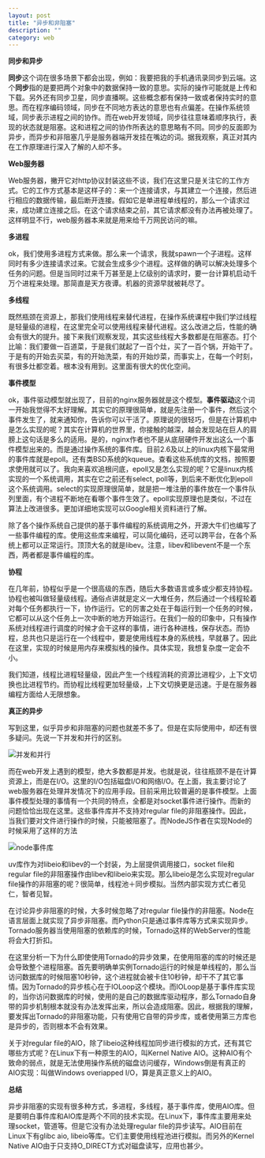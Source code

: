 ```yaml
---
layout: post
title: "异步和非阻塞"
description: ""
category: web
---
```


**同步和异步**

**同步**这个词在很多场景下都会出现，例如：我要把我的手机通讯录同步到云端。这个**同步**指的是要把两个对象中的数据保持一致的意思。实际的操作可能就是上传和下载。另外还有同步卫星，同步直播啊。这些概念都有保持一致或者保持实时的意思。而在程序编码领域，同步在不同地方表达的意思也有点偏差。在操作系统领域，同步表示进程之间的协作。而在web开发领域，同步往往意味着顺序执行，表现的状态就是阻塞。这和进程之间的协作所表达的意思略有不同。同步的反面即为异步，而异步和非阻塞几乎是服务器端开发挂在嘴边的词。据我观察，真正对其内在工作原理进行深入了解的人却不多。

**Web服务器**

Web服务器，撇开它对http协议封装这些不谈，我们在这里只是关注它的工作方式。它的工作方式基本是这样子的：来一个连接请求，与其建立一个连接，然后进行相应的数据传输，最后断开连接。假如它是单进程单线程的，那么一个请求过来，成功建立连接之后。在这个请求结束之前，其它请求都没有办法再被处理了。这样明显不行，web服务器本来就是用来给千万网民访问的嘛。

**多进程**

ok，我们使用多进程方式来做。那么来一个请求，我就spawn一个子进程。这样同时有多少连接请求过来。它就会生成多少个进程。这样做的确可以解决处理多个任务的问题。但是当同时过来千万甚至是上亿级别的请求时，要一台计算机启动千万个进程来处理。那简直是天方夜谭。机器的资源早就被耗尽了。

**多线程**

既然瓶颈在资源上，那我们使用线程来替代进程，在操作系统课程中我们学过线程是轻量级的进程，在这里完全可以使用线程来替代进程。这么改进之后，性能的确会有很大的提升。接下来我们观察发现，其实这些线程大多数都是在阻塞态。打个比喻：我们要做一百道菜，于是我们就起了一百个灶，买了一百个锅，开始干了。于是有的开始去买菜，有的开始洗菜，有的开始炒菜，而事实上，在每一个时刻，有很多灶都空着。根本没有用到。这里面有很大的优化空间。

**事件模型**

ok，事件驱动模型就出现了，目前的nginx服务器就是这个模型。**事件驱动**这个词一开始我觉得不太好理解。其实它的原理很简单，就是先注册一个事件，然后这个事件发生了，就来通知你，告诉你可以干活了。原理说的很轻巧，但是在计算机中是怎么实现的呢？其实在计算机的世界里，你接触的越深，越会发现站在巨人的肩膀上这句话是多么的适用。是的，nginx作者也不是从底层硬件开发出这么一个事件模型出来的。而是通过操作系统的事件库。目前2.6及以上的linux内核下最常用的事件库就是epoll。还有类BSD系统的kqueue。查看这些系统库的文档，按照要求使用就可以了。我向来喜欢追根问底，epoll又是怎么实现的呢？它是linux内核实现的一个系统调用，其实在它之前还有select, poll等，到后来不断优化到epoll这个系统调用。select的实现原理很简单，就是把一堆注册的事件放在一个事件队列里面，有个进程不断地在看哪个事件生效了。epoll实现原理也是类似，不过在算法上改进很多。更加详细地实现可以Google相关资料进行了解。

除了各个操作系统自己提供的基于事件编程的系统调用之外，开源大牛们也编写了一些事件编程的库。使用这些库来编程，可以简化编码，还可以跨平台，在各个系统上都可以正常运行。顶顶大名的就是libev。注意，libev和libevent不是一个东西，两者都是事件编程的库。

**协程**

在几年前，协程似乎是一个很高级的东西，随后大多数语言或多或少都支持协程。协程也被叫做轻量级线程。通俗点讲就是定义一大堆任务，然后通过一个线程轮着对每个任务都执行一下，协作运行。它的厉害之处在于每运行到一个任务的时候，它都可以从这个任务上一次中断的地方开始运行。在我们一般的印象中，只有操作系统对线程进行调度的时候才会干这样的事情，进行各种进栈，保存状态。而协程，总共也只是运行在一个线程中，要是使用线程本身的系统栈，早就暴了。因此在这里，实现的时候是用内存来模拟栈的操作。具体实现，我想复杂度一定会不小。

我们知道，线程比进程轻量级，因此产生一个线程消耗的资源比进程少，上下文切换也比进程节约。而协程比线程更加轻量级，上下文切换更是迅速。于是在服务器编程方面给人无限想象。


**真正的异步**

写到这里，似乎异步和非阻塞的问题也就差不多了。但是在实际使用中，却还有很多疑问。先说一下并发和并行的区别。

![并发和并行](/images/parallen.png)

而在web开发上遇到的模型，绝大多数都是并发。也就是说，往往瓶颈不是在计算资源上，而是在I/O。这里的I/O包括磁盘I/O和网络I/O。在上面，我主要讨论了web服务器在处理并发情况下的应用手段。目前采用比较普遍的是事件模型。上面事件模型处理的事情有一个共同的特点，全都是对socket事件进行操作。而新的问题恰恰出现在这里。这些事件库并不支持对regular file的非阻塞操作。因此，当我们要对文件进行操作的时候，只能被阻塞了。而NodeJS作者在实现Node的时候采用了这样的方法

![node事件库](/images/node.png)

uv库作为对libeio和libev的一个封装，为上层提供调用接口，socket file和regular file的非阻塞操作由libev和libeio来实现。那么libeio是怎么实现对regular file操作的非阻塞的呢？很简单，线程池＋同步模拟。当然内部实现方式仁者见仁，智者见智。

在讨论异步非阻塞的时候，大多时候忽略了对regular file操作的非阻塞。Node在语言层面上就实现了异步非阻塞。而Python只是通过事件库等方式来实现异步。Tornado服务器当使用阻塞的依赖库的时候，Tornado这样的WebServer的性能将会大打折扣。

在这里分析一下为什么即使使用Tornado的异步效果，在使用阻塞的库的时候还是会导致整个进程阻塞。首先要明确单实例Tornado运行的时候是单线程的，那么当访问数据库的时候阻塞10秒钟，这个进程就会被卡住10秒钟，却干不了其它事情。因为Tornado的异步核心在于IOLoop这个模块。而IOLoop是基于事件库实现的，当你访问数据库的时候，使用的是自己的数据库驱动程序，那么Tornado自身带的异步机制根本就没有办法发挥出来，所以会造成阻塞。因此，根据我的理解，要发挥出Tornado的非阻塞功能，只有使用它自带的异步库，或者使用第三方库也是异步的，否则根本不会有效果。

关于对regular file的AIO，除了libeio这种线程加同步进行模拟的方式，还有其它哪些方式呢？在Linux下有一种原生的AIO，叫Kernel Native AIO。这种AIO有个致命的弱点，就是无法使用操作系统的磁盘访问缓存，Windows倒是有真正的AIO实现：叫做Windows overiapped I/O，算是真正意义上的AIO。

**总结**

异步非阻塞的实现有很多种方式，多进程，多线程，基于事件库，使用AIO库。但是要明白事件库和AIO库是两个不同的技术实现。在Linux下，事件库主要用来处理socket，管道等。但是它没有办法处理regular file的异步读写。AIO目前在Linux下有glibc aio, libeio等库。它们主要使用线程池进行模拟。而另外的Kernel Native AIO由于只支持O_DIRECT方式对磁盘读写，应用也甚少。  


